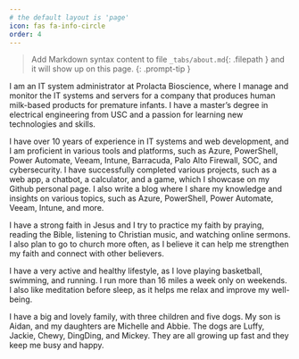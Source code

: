 ```yaml
---
# the default layout is 'page'
icon: fas fa-info-circle
order: 4
---
```


> Add Markdown syntax content to file `_tabs/about.md`{: .filepath } and it will show up on this page.
{: .prompt-tip }

I am an IT system administrator at Prolacta Bioscience, where I manage and monitor the IT systems and servers for a company that produces human milk-based products for premature infants. I have a master’s degree in electrical engineering from USC and a passion for learning new technologies and skills.

I have over 10 years of experience in IT systems and web development, and I am proficient in various tools and platforms, such as Azure, PowerShell, Power Automate, Veeam, Intune, Barracuda, Palo Alto Firewall, SOC, and cybersecurity. I have successfully completed various projects, such as a web app, a chatbot, a calculator, and a game, which I showcase on my Github personal page. I also write a blog where I share my knowledge and insights on various topics, such as Azure, PowerShell, Power Automate, Veeam, Intune, and more.

I have a strong faith in Jesus and I try to practice my faith by praying, reading the Bible, listening to Christian music, and watching online sermons. I also plan to go to church more often, as I believe it can help me strengthen my faith and connect with other believers.

I have a very active and healthy lifestyle, as I love playing basketball, swimming, and running. I run more than 16 miles a week only on weekends. I also like meditation before sleep, as it helps me relax and improve my well-being.

I have a big and lovely family, with three children and five dogs. My son is Aidan, and my daughters are Michelle and Abbie. The dogs are Luffy, Jackie, Chewy, DingDing, and Mickey. They are all growing up fast and they keep me busy and happy.
